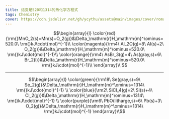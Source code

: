 ```yaml
---
title: 焓变是520和1314的热化学方程式
tags: Chemistry
cover: https://cdn.jsdelivr.net/gh/ycythu/assets@main/images/cover/romantic chemistry.jpg
---
```

<!--more-->

$$\begin{array}{l} \color{red}{\rm{}MnO_2(s)=Mn(s)+O_2(g)}&\Delta_\mathrm{r}H_\mathrm{m}^\ominus=520.0\ \rm{}kJ\cdot{mol}^{-1}\\ \color{magenta}{\rm4\ Al_2O(g)=8\ Al(s)+2\ O_2(g)}&\Delta_\mathrm{r}H_\mathrm{m}^\ominus=520.0\ \rm{}kJ\cdot{mol}^{-1}\\ \color{orange}{\rm4\ AsBr_3(g)=4\ As(gray,s)+6\ Br_2(l)}&\Delta_\mathrm{r}H_\mathrm{m}^\ominus=520.0\ \rm{}kJ\cdot{mol}^{-1}\\  \end{array}\\ $$

---

$$\begin{array}{l} \color{green}{\rm18\ Se(gray,s)=9\ Se_2(g)}&\Delta_\mathrm{r}H_\mathrm{m}^\ominus=1314\ \rm{}kJ\cdot{mol}^{-1} \\ \color{blue}{\rm2\ SiCl_4(g)=2\ Si(s)+4\ Cl_2(g)}&\Delta_\mathrm{r}H_\mathrm{m}^\ominus=1314\ \rm{}kJ\cdot{mol}^{-1} \\ \color{purple}{\rm6\ PbO(litharge,s)=6\ Pb(s)+3\ O_2(g)}&\Delta_\mathrm{r}H_\mathrm{m}^\ominus=1314\ \rm{}kJ\cdot{mol}^{-1}  \end{array}\\$$